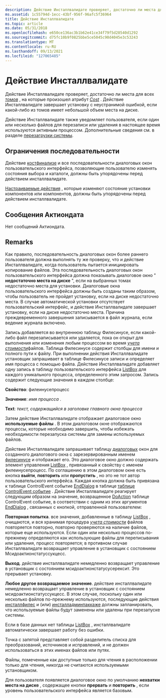 ```yaml
---
description: Действие Инсталлвалидате проверяет, достаточно ли места для всех томов, на которые произошел атрибут cost. Действие Инсталлвалидате завершает установку с неустранимой ошибкой, если какой-либо из томов имеет небольшой объем места на диске.
ms.assetid: 1c55794d-1ecc-43bf-956f-96afc5f36964
title: Действие Инсталлвалидате
ms.topic: article
ms.date: 05/31/2018
ms.openlocfilehash: e650ce136ac3b1b62e41ce34f79f5d28540d1292
ms.sourcegitcommit: d75fc10b9f0825bbe5ce5045c90d4045e3c53243
ms.translationtype: MT
ms.contentlocale: ru-RU
ms.lasthandoff: 09/13/2021
ms.locfileid: "127065485"
---
```

# <a name="installvalidate-action"></a>Действие Инсталлвалидате

Действие Инсталлвалидате проверяет, достаточно ли места для всех [*томов*](v-gly.md) , на которые произошел атрибут [*Cost*](c-gly.md) . Действие Инсталлвалидате завершает установку с неустранимой ошибкой, если какой-либо из томов имеет небольшой объем места на диске.

Действие Инсталлвалидате также уведомляет пользователя, если один или несколько файлов для перезаписи или удаления в настоящее время используются активным процессом. Дополнительные сведения см. в разделе [перезагрузки системы](system-reboots.md).

## <a name="sequence-restrictions"></a>Ограничения последовательности

Действие [костфинализе](costfinalize-action.md) и все последовательности диалоговых окон пользовательского интерфейса, позволяющие пользователю изменять состояния выбора и каталоги, должны быть упорядочены перед действием инсталлвалидате.

[Настраиваемые действия](custom-actions.md) , которые изменяют состояние установки компонентов или компонентов, должны быть упорядочены перед действием инсталлвалидате.

## <a name="actiondata-messages"></a>Сообщения Актиондата

Нет сообщений Актиондата.

## <a name="remarks"></a>Remarks

Как правило, последовательность диалоговых окон более раннего пользователя должна выполнять ту же проверку, что и действие Инсталлвалидате, когда пользователь пытается инициировать копирование файлов. Эта последовательность диалоговых окон пользовательского интерфейса должна показывать диалоговое окно " **недостаточно места на диске** ", если на выбранных томах недостаточно места для установки. Диалоговые окна пользовательского интерфейса должны быть созданы таким образом, чтобы пользователь не пройдет установку, если на диске недостаточно места. В случае автоматической установки отсутствует пользовательский интерфейс, и действие Инсталлвалидате завершает установку, если на диске недостаточно места. Причина преждевременного завершения записывается в файл журнала, если ведение журнала включено.

Запись добавляется во внутреннюю таблицу Филесинусе, если какой-либо файл перезаписывается или удаляется, пока он открыт для выполнения или изменения любым процессом во время [*учета стоимости*](c-gly.md)файлов. Таблица Филесинусе содержит столбцы для имени и полного пути к файлу. При выполнении действия Инсталлвалидате установщик запрашивает в таблице Филесинусе записи и определяет имя процесса с помощью файла. Действие Инсталлвалидате добавляет одну запись в таблицу пользовательского интерфейса [ListBox](listbox-table.md) для каждого уникального процесса, определенного этим запросом. Запись содержит следующие значения в каждом столбце:

**Свойство**: филеинусепроцесс

 

**Значение**: *имя процесса* .

 

**Text**: *текст, содержащийся в заголовке главного окна процесса*

Затем действие Инсталлвалидате отображает диалоговое окно **используемые файлы** . В этом диалоговом окне отображаются процессы, которые необходимо завершить, чтобы избежать необходимости перезапуска системы для замены используемых файлов.

Действие Инсталлвалидате запрашивает таблицу [диалоговых](dialog-table.md) окон для созданного диалогового окна с зарезервированным именем [филесинусе](filesinuse-dialog.md) и отображает его. Это диалоговое окно должно содержать элемент управления [ListBox](listbox-control.md) , привязанный к свойству с именем филеинусепроцесс. По соглашению в этом диалоговом окне есть кнопка **выйти**, **повторить** или **пропустить** , но это не тот автор пользовательского интерфейса. Каждая кнопка должна быть привязана к таблице ControlEvent событие [EndDialog](enddialog-controlevent.md) в таблице [таблице ControlEvent событие](controlevent-table.md) . Действие Инсталлвалидате реагирует следующим образом на значение, возвращенное [DoAction](doaction-controlevent.md) таблице ControlEvent событие, в соответствии с одним из этих аргументов [EndDialog](enddialog-controlevent.md) , связанных с кнопкой, отправленной пользователем:

**Повторная попытка**. все значения, добавленные в таблицу [ListBox](listbox-table.md) , очищаются, и вся хранимая процедура [*учета стоимости*](c-gly.md) файлов повторяется повторно, повторно проверяются на наличие файлов, которые еще используются. Если один или несколько процессов по-прежнему определяются как использующие файлы для переписывания или удаления, процесс повторяется; в противном случае Инсталлвалидате возвращает управление в установщик с состоянием Мсидоактионстатуссукцесс.

**Выход**. действие инсталлвалидате немедленно возвращает управление в установщик с состоянием мсидоактионстатусусерексит. Это прерывает установку.

**Любое другое возвращаемое значение**. действие инсталлвалидате немедленно возвращает управление в установщик с состоянием мсидоактионстатуссукцесс. В этом случае, поскольку один или несколько файлов по-прежнему используются, последующие действия [инсталлфилес](installfiles-action.md) и (или) [инсталладминпаккаже](installadminpackage-action.md) должны запланировать, что используемые файлы будут заменены или удалены при перезапуске системы.

Если в базе данных нет таблицы [ListBox](listbox-table.md) , инсталлвалидате автоматически завершает работу без ошибки.

Точка с запятой представляет собой разделитель списка для преобразований, источников и исправлений, и не должен использоваться в этих именах файлов или путях.

Файлы, помеченные как доступные только для чтения в расположении только для чтения, никогда не считаются используемыми установщиком.

Для пользователя появляется диалоговое окно по умолчанию **нехватки места на диске** , содержащее кнопки **прервать** и **повторить** , если уровень пользовательского интерфейса является базовым.

 

 



